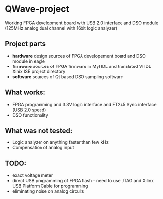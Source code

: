 QWave-project
=============

Working FPGA development board with USB 2.0 interface and DSO module (125MHz analog dual channel with 16bit logic analyzer)

## Project parts
* **hardware** design sources of FPGA developement board and DSO module in eagle
* **firmware** sources of FPGA firmware in MyHDL and translated VHDL Xinix ISE project directory
* **software** sources of Qt based DSO sampling software

## What works:
* FPGA programming and 3.3V logic interface and FT245 Sync interface (USB 2.0 speed)
* DSO functionality

## What was not tested:
* Logic analyzer on anything faster than few kHz
* Compensation of analog input

## TODO:
* exact voltage meter
* direct USB programming of FPGA flash - need to use JTAG and Xilinx USB Platform Cable for programming
* eliminating noise on analog circuits
